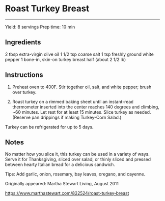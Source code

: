 # Roast Turkey Breast
---
Yield: 8 servings
Prep time: 10 min

## Ingredients
2 tbsp extra-virgin olive oil
1 1/2 tsp coarse salt
1 tsp freshly ground white pepper
1 bone-in, skin-on turkey breast half (about 2 1/2 lb)

## Instructions
1. Preheat oven to 400F. Stir together oil, salt, and white pepper; brush over turkey.

2. Roast turkey on a rimmed baking sheet until an instant-read thermometer inserted into the center reaches 140 degrees and climbing, ~60 minutes. Let rest for at least 15 minutes. Slice turkey as needed. (Reserve pan drippings if making Turkey-Corn Salad.)

Turkey can be refrigerated for up to 5 days.


## Notes

No matter how you slice it, this turkey can be used in a variety of ways. Serve it for Thanksgiving, sliced over salad, or thinly sliced and pressed between hearty Italian bread for a delicious sandwich.

Tips: Add garlic, onion, rosemary, bay leaves, oregano, and cayenne.

Originally appeared: Martha Stewart Living, August 2011

https://www.marthastewart.com/832524/roast-turkey-breast